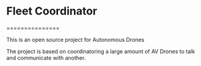 # Fleet Coordinator
===============

This is an open source project for Autonomous Drones

The project is based on coordinatoring a large amount of AV Drones to talk and communicate with another. 



